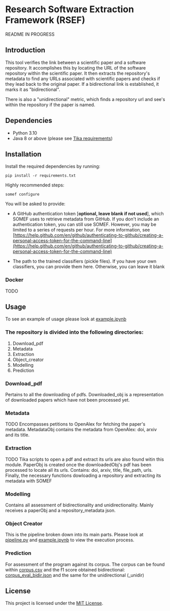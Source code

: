 
  
# Research Software Extraction Framework (RSEF)  
README IN PROGRESS  
## Introduction  
  
This tool verifies the link between a scientific paper and a software repository. It accomplishes this by locating the URL of the software repository within the scientific paper. It then extracts the repository's metadata to find any URLs associated with scientific papers and checks if they lead back to the original paper. If a bidirectional link is established, it marks it as "bidirectional".  

There is also a "unidirectional" metric, which finds a repository url and see's within the repository if the paper is named.
  
## Dependencies  
- Python 3.10
- Java 8 or above (please see [Tika requirements](https://tika.apache.org))  
  
## Installation  
  
Install the required dependencies by running:  
```  
pip install -r requirements.txt  
```  
Highly recommended steps:  
  
```text  
somef configure  
```  
You will be asked to provide:  
  
* A GitHub authentication token [**optional, leave blank if not used**], which SOMEF uses to retrieve metadata from GitHub. If you don't include an authentication token, you can still use SOMEF. However, you may be limited to a series of requests per hour. For more information, see [https://help.github.com/en/github/authenticating-to-github/creating-a-personal-access-token-for-the-command-line](https://help.github.com/en/github/authenticating-to-github/creating-a-personal-access-token-for-the-command-line)  
  
* The path to the trained classifiers (pickle files). If you have your own classifiers, you can provide them here. Otherwise, you can leave it blank  

### Docker
TODO

## Usage
  
  To see an example of usage please look at [example.ipynb](./example/example.ipynb)
  
### The repository is divided into the following directories:  
  
1. Download_pdf 
2. Metadata
3. Extraction
4. Object_creator  
5. Modelling
6. Prediction
  
### Download_pdf
Pertains to all the downloading of pdfs. 
Downloaded_obj is a representation of downloaded papers which have not been processed yet.

### Metadata
TODO
Encompasses petitions to OpenAlex for fetching the paper's metadata.
MetadataObj contains the metadata from  OpenAlex: doi, arxiv and its title.

### Extraction
TODO
Tika scripts to open a pdf and extract its urls are also found witin this module.
PaperObj is created once the downloadedObj's pdf has been processed to locate all its urls. Contains: doi, arxiv, title, file_path, urls.
Finally, the necessary functions dowloading a repository and extracting its metadata with SOMEF

### Modelling
Contains all assessment of bidirectionality and unidirectionality. 
Mainly receives a paperObj and a repository_metadata json.

### Object Creator
This is the pipeline broken down into its main parts. Please look at [pipeline.py](./object_creator/pipeline.py) and [example.ipynb](./example/example.ipynb) to view the execution process.

### Prediction
For assessment of the program against its corpus. The corpus can be found within [corpus.csv](./predicition/corpus.csv) and the f1 score obtained bidirectional:  [corpus_eval_bidir.json](./predicition/corpus_eval_bidir.json) and the same for the unidirectional (_unidir)


  
## License  
  
This project is licensed under the [MIT License](LICENSE).
